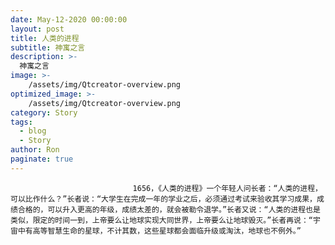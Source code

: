 ```yaml
---
date: May-12-2020 00:00:00
layout: post
title: 人类的进程
subtitle: 神寓之言
description: >-
  神寓之言
image: >-
    /assets/img/Qtcreator-overview.png
optimized_image: >-
    /assets/img/Qtcreator-overview.png
category: Story
tags:
  - blog
  - Story
author: Ron
paginate: true
---
```


							　　1656，《人类的进程》一个年轻人问长者：“人类的进程，可以比作什么？”长者说：“大学生在完成一年的学业之后，必须通过考试来验收其学习成果，成绩合格的，可以升入更高的年级，成绩太差的，就会被勒令退学。”长者又说：“人类的进程也是类似，限定的时间一到，上帝要么让地球实现大同世界，上帝要么让地球毁灭。”长者再说：“宇宙中有高等智慧生命的星球，不计其数，这些星球都会面临升级或淘汰，地球也不例外。”
							
							
						